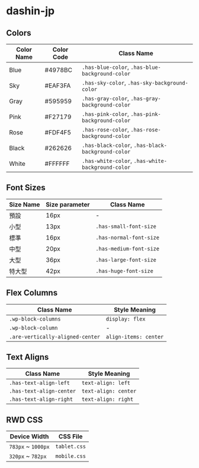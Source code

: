 # dashin-jp

## Colors

|Color Name	|Color Code	|Class Name											|
|-----------|-----------|---------------------------------------------------|
|Blue		|#4978BC	|`.has-blue-color`, `.has-blue-background-color`	|
|Sky		|#EAF3FA	|`.has-sky-color`, `.has-sky-background-color`		|
|Gray		|#595959	|`.has-gray-color`, `.has-gray-background-color`	|
|Pink		|#F27179	|`.has-pink-color`, `.has-pink-background-color`	|
|Rose		|#FDF4F5	|`.has-rose-color`, `.has-rose-background-color`	|
|Black		|#262626	|`.has-black-color`, `.has-black-background-color`	|
|White		|#FFFFFF	|`.has-white-color`, `.has-white-background-color`	|

## Font Sizes

|Size Name	|Size parameter	|Class Name				|
|-----------|---------------|-----------------------|
|預設		|16px			|-						|
|小型		|13px			|`.has-small-font-size`	|
|標準		|16px			|`.has-normal-font-size`|
|中型		|20px			|`.has-medium-font-size`|
|大型		|36px			|`.has-large-font-size`	|
|特大型		|42px			|`.has-huge-font-size`	|

## Flex Columns

|Class Name							|Style Meaning			|
|-----------------------------------|-----------------------|
|`.wp-block-columns`				|`display: flex`		|
|`.wp-block-column`					|-						|
|`.are-vertically-aligned-center`	|`align-items: center`	|


## Text Aligns

|Class Name					|Style Meaning			|
|---------------------------|-----------------------|
|`.has-text-align-left`		|`text-align: left`		|
|`.has-text-align-center`	|`text-align: center`	|
|`.has-text-align-right`	|`text-align: right`	|

## RWD CSS

|Device Width		|CSS File		|
|-------------------|---------------|
|`783px` ~ `1000px`	|`tablet.css`	|
|`320px` ~ `782px`	|`mobile.css`	|
